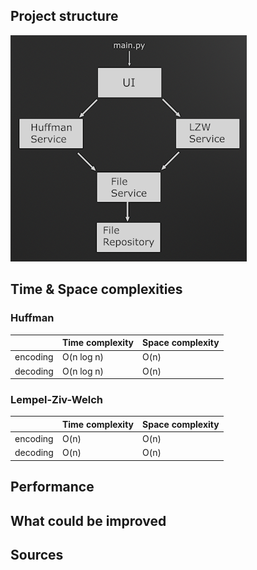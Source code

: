## Project structure
![Screenshot](./structure.png)

## Time & Space complexities

### Huffman
||Time complexity|Space complexity|
|---|---|---|
|encoding|O(n log n)|O(n)
|decoding|O(n log n)|O(n)

### Lempel-Ziv-Welch
||Time complexity|Space complexity|
|---|---|---|
|encoding|O(n)|O(n)
|decoding|O(n)|O(n)

## Performance

## What could be improved

## Sources
